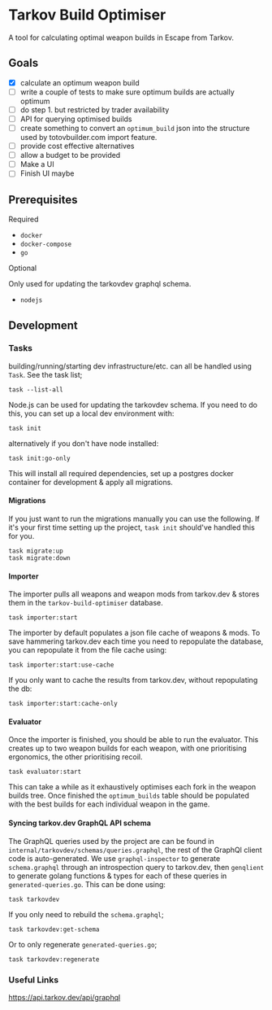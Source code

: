 # Tarkov Build Optimiser

A tool for calculating optimal weapon builds in Escape from Tarkov.

## Goals

- [x] calculate an optimum weapon build
- [ ] write a couple of tests to make sure optimum builds are actually optimum
- [ ] do step 1. but restricted by trader availability
- [ ] API for querying optimised builds
- [ ] create something to convert an `optimum_build` json into the structure used by totovbuilder.com import feature.
- [ ] provide cost effective alternatives
- [ ] allow a budget to be provided
- [ ] Make a UI
- [ ] Finish UI maybe

## Prerequisites

Required

- `docker`
- `docker-compose`
- `go`

Optional

Only used for updating the tarkovdev graphql schema.
- `nodejs`

## Development

### Tasks

building/running/starting dev infrastructure/etc. can all be handled using `Task`. See the task list;

```
task --list-all
```

Node.js can be used for updating the tarkovdev schema. If you need to do this, you can set up a local dev environment with:

```
task init
```

alternatively if you don't have node installed:

```
task init:go-only
```

This will install all required dependencies, set up a postgres docker container for development & apply all migrations.

#### Migrations
If you just want to run the migrations manually you can use the following. If it's your first time setting up the project, `task init` should've handled this for you.
```
task migrate:up
task migrate:down
```

#### Importer

The importer pulls all weapons and weapon mods from tarkov.dev & stores them in the `tarkov-build-optimiser` database.

```
task importer:start
```

The importer by default populates a json file cache of weapons & mods. To save hammering tarkov.dev each time you need to repopulate the database, you can repopulate it from the file cache using:

```
task importer:start:use-cache
```

If you only want to cache the results from tarkov.dev, without repopulating the db:
```
task importer:start:cache-only
```

#### Evaluator

Once the importer is finished, you should be able to run the evaluator. This creates up to two weapon builds for each weapon, with one prioritising ergonomics, the other prioritising recoil.

```
task evaluator:start
```

This can take a while as it exhaustively optimises each fork in the weapon builds tree. Once finished the `optimum_builds` table should be populated with the best builds for each individual weapon in the game.

#### Syncing tarkov.dev GraphQL API schema

The GraphQL queries used by the project are can be found in `internal/tarkovdev/schemas/queries.graphql`, the rest of the GraphQl client code is auto-generated. We use `graphql-inspector` to generate `schema.graphql` through an introspection query to tarkov.dev, then `genqlient` to generate golang functions & types for each of these queries in `generated-queries.go`. This can be done using:
```
task tarkovdev
```

If you only need to rebuild the `schema.graphql`;

```
task tarkovdev:get-schema
```

Or to only regenerate `generated-queries.go`;

```
task tarkovdev:regenerate
```

### Useful Links

https://api.tarkov.dev/api/graphql
